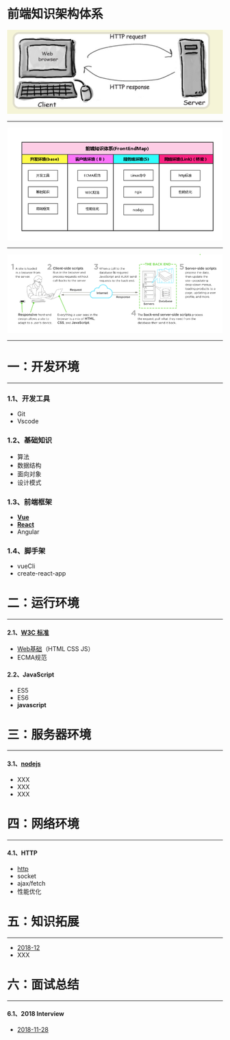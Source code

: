 # 前端知识架构体系

![](gitbook/assets/import222.png)

---

![](gitbook/assets/1.png)

---

![](gitbook/assets/22.png)

---

# 一：开发环境

---

### 1.1、开发工具

* Git
* Vscode

### 1.2、基础知识

* 算法
* 数据结构
* 面向对象
* 设计模式

### 1.3、前端框架

* [**Vue**](https://zhouxianfei.gitbooks.io/vue/content/)
* [**React**](https://zhouxianfei.gitbooks.io/react/content/)
* Angular

### 1.4、脚手架

* vueCli
* create-react-app

# 二：运行环境

---

#### 2.1、[W3C 标准](https://zhouxianfei.gitbooks.io/w3c/content/)

* [Web基础](https://zhouxianfei.gitbooks.io/webbasic/content/)（HTML CSS JS）
* ECMA规范

#### 2.2、JavaScript

* ES5
* ES6
* **javascript**

# 三：服务器环境

---

#### 3.1、[nodejs](https://zhouxianfei.gitbooks.io/nodejs/content/)

* XXX
* XXX
* XXX

# **四：网络环境**

---

#### 4.1、HTTP

* [http](https://zhouxianfei.gitbooks.io/network/content/)
* socket
* ajax/fetch
* 性能优化

# 五：知识拓展

---

* [2018-12](https://zhouxianfei.gitbooks.io/knowledge/content/)
* XXX

# 六：面试总结

---

#### 6.1、2018  Interview

* [2018-11-28](https://zhouxianfei.gitbooks.io/resume-front/content/)



